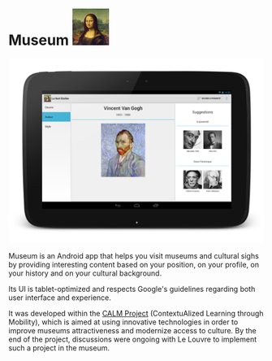 Museum ![Museum icon](static/museum_icon.png)
======

![Museum screenshot](static/museum_screenshot.png)

Museum is an Android app that helps you visit museums and cultural sighs by providing interesting content based on
your position, on your profile, on your history and on your cultural background.

Its UI is tablet-optimized and respects Google's guidelines regarding both user interface and experience.

It was developed within the [CALM Project](https://sites.google.com/site/calmprojectutc/) (ContextuAlized Learning through Mobility),
which is aimed at using innovative technologies in order to improve museums attractiveness and modernize access to culture.
By the end of the project, discussions were ongoing with Le Louvre to implement such a project in the museum.

